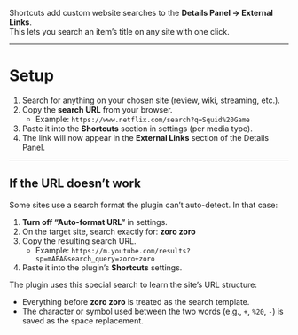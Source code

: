 Shortcuts add custom website searches to the **Details Panel → External Links**.  
This lets you search an item’s title on any site with one click.  

---

# Setup  
1. Search for anything on your chosen site (review, wiki, streaming, etc.).  
2. Copy the **search URL** from your browser.  
   - Example: `https://www.netflix.com/search?q=Squid%20Game`  
3. Paste it into the **Shortcuts** section in settings (per media type).  
4. The link will now appear in the **External Links** section of the Details Panel.  

---

## If the URL doesn’t work  
Some sites use a search format the plugin can’t auto-detect. In that case:  

1. **Turn off “Auto-format URL”** in settings.  
2. On the target site, search exactly for: **zoro zoro**   
3. Copy the resulting search URL. 
   - Example: `https://m.youtube.com/results?sp=mAEA&search_query=zoro+zoro`  
4. Paste it into the plugin’s **Shortcuts** settings.  

The plugin uses this special search to learn the site’s URL structure:  
- Everything before **zoro zoro** is treated as the search template.  
- The character or symbol used between the two words (e.g., `+`, `%20`, `-`) is saved as the space replacement.